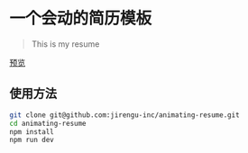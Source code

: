 # 一个会动的简历模板

> This is my resume

[预览](http://xurenjie.cn:3000/resume/index.html)

## 使用方法

``` bash
git clone git@github.com:jirengu-inc/animating-resume.git
cd animating-resume
npm install
npm run dev
```
